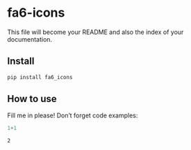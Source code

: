 # fa6-icons


<!-- WARNING: THIS FILE WAS AUTOGENERATED! DO NOT EDIT! -->

This file will become your README and also the index of your
documentation.

## Install

``` sh
pip install fa6_icons
```

## How to use

Fill me in please! Don’t forget code examples:

``` python
1+1
```

    2

